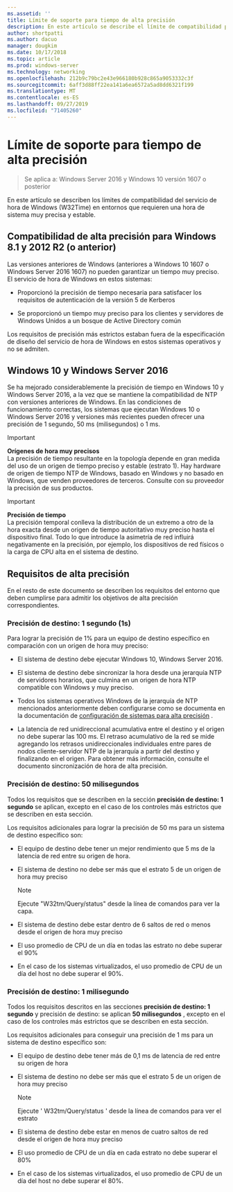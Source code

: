 ```yaml
---
ms.assetid: ''
title: Límite de soporte para tiempo de alta precisión
description: En este artículo se describe el límite de compatibilidad para el servicio de hora de Windows (W32Time) en entornos que requieren una hora de sistema muy precisa y estable.
author: shortpatti
ms.author: dacuo
manager: dougkim
ms.date: 10/17/2018
ms.topic: article
ms.prod: windows-server
ms.technology: networking
ms.openlocfilehash: 212b9c79bc2e43e966180b928c865a9053332c3f
ms.sourcegitcommit: 6aff3d88ff22ea141a6ea6572a5ad8dd6321f199
ms.translationtype: MT
ms.contentlocale: es-ES
ms.lasthandoff: 09/27/2019
ms.locfileid: "71405260"
---
```

# <a name="support-boundary-for-high-accuracy-time"></a>Límite de soporte para tiempo de alta precisión

>Se aplica a: Windows Server 2016 y Windows 10 versión 1607 o posterior

En este artículo se describen los límites de compatibilidad del servicio de hora de Windows (W32Time) en entornos que requieren una hora de sistema muy precisa y estable.

## <a name="high-accuracy-support-for-windows-81-and-2012-r2-or-prior"></a>Compatibilidad de alta precisión para Windows 8.1 y 2012 R2 (o anterior)

Las versiones anteriores de Windows (anteriores a Windows 10 1607 o Windows Server 2016 1607) no pueden garantizar un tiempo muy preciso. El servicio de hora de Windows en estos sistemas:

-   Proporcionó la precisión de tiempo necesaria para satisfacer los requisitos de autenticación de la versión 5 de Kerberos

-   Se proporcionó un tiempo muy preciso para los clientes y servidores de Windows Unidos a un bosque de Active Directory común

Los requisitos de precisión más estrictos estaban fuera de la especificación de diseño del servicio de hora de Windows en estos sistemas operativos y no se admiten.

## <a name="windows-10-and-windows-server-2016"></a>Windows 10 y Windows Server 2016

Se ha mejorado considerablemente la precisión de tiempo en Windows 10 y Windows Server 2016, a la vez que se mantiene la compatibilidad de NTP con versiones anteriores de Windows. En las condiciones de funcionamiento correctas, los sistemas que ejecutan Windows 10 o Windows Server 2016 y versiones más recientes pueden ofrecer una precisión de 1 segundo, 50 ms (milisegundos) o 1 ms.

>[!IMPORTANT]
>**Orígenes de hora muy precisos**<br>
>La precisión de tiempo resultante en la topología depende en gran medida del uso de un origen de tiempo preciso y estable (estrato 1). Hay hardware de origen de tiempo NTP de Windows, basado en Windows y no basado en Windows, que venden proveedores de terceros. Consulte con su proveedor la precisión de sus productos.

>[!IMPORTANT]
>**Precisión de tiempo**<br>
>La precisión temporal conlleva la distribución de un extremo a otro de la hora exacta desde un origen de tiempo autoritativo muy preciso hasta el dispositivo final. Todo lo que introduce la asimetría de red influirá negativamente en la precisión, por ejemplo, los dispositivos de red físicos o la carga de CPU alta en el sistema de destino.

## <a name="high-accuracy-requirements"></a>Requisitos de alta precisión

En el resto de este documento se describen los requisitos del entorno que deben cumplirse para admitir los objetivos de alta precisión correspondientes.

### <a name="target-accuracy-1-second-1s"></a>Precisión de destino: 1 segundo (1s)

Para lograr la precisión de 1% para un equipo de destino específico en comparación con un origen de hora muy preciso:

-   El sistema de destino debe ejecutar Windows 10, Windows Server 2016.

-   El sistema de destino debe sincronizar la hora desde una jerarquía NTP de servidores horarios, que culmina en un origen de hora NTP compatible con Windows y muy preciso.

-   Todos los sistemas operativos Windows de la jerarquía de NTP mencionados anteriormente deben configurarse como se documenta en la documentación de [configuración de sistemas para alta precisión](configuring-systems-for-high-accuracy.md) .

-   La latencia de red unidireccional acumulativa entre el destino y el origen no debe superar las 100 ms. El retraso acumulativo de la red se mide agregando los retrasos unidireccionales individuales entre pares de nodos cliente-servidor NTP de la jerarquía a partir del destino y finalizando en el origen. Para obtener más información, consulte el documento sincronización de hora de alta precisión.

### <a name="target-accuracy-50-milliseconds"></a>Precisión de destino: 50 milisegundos

Todos los requisitos que se describen en la sección **precisión de destino: 1 segundo** se aplican, excepto en el caso de los controles más estrictos que se describen en esta sección.

Los requisitos adicionales para lograr la precisión de 50 ms para un sistema de destino específico son:

-   El equipo de destino debe tener un mejor rendimiento que 5 ms de la latencia de red entre su origen de hora.

-   El sistema de destino no debe ser más que el estrato 5 de un origen de hora muy preciso

    >[!Note]
    >Ejecute "W32tm/Query/status" desde la línea de comandos para ver la capa.

-   El sistema de destino debe estar dentro de 6 saltos de red o menos desde el origen de hora muy preciso

-   El uso promedio de CPU de un día en todas las estrato no debe superar el 90%

-   En el caso de los sistemas virtualizados, el uso promedio de CPU de un día del host no debe superar el 90%.

### <a name="target-accuracy-1-millisecond"></a>Precisión de destino: 1 milisegundo

Todos los requisitos descritos en las secciones **precisión de destino: 1 segundo** y precisión de destino: se aplican **50 milisegundos** , excepto en el caso de los controles más estrictos que se describen en esta sección.

Los requisitos adicionales para conseguir una precisión de 1 ms para un sistema de destino específico son:

-   El equipo de destino debe tener más de 0,1 ms de latencia de red entre su origen de hora

-   El sistema de destino no debe ser más que el estrato 5 de un origen de hora muy preciso

    >[!Note]
    >Ejecute ' W32tm/Query/status ' desde la línea de comandos para ver el estrato

-   El sistema de destino debe estar en menos de cuatro saltos de red desde el origen de hora muy preciso

-   El uso promedio de CPU de un día en cada estrato no debe superar el 80%

-   En el caso de los sistemas virtualizados, el uso promedio de CPU de un día del host no debe superar el 80%.
